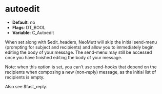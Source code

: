 # autoedit

- **Default**: no
- **Flags**: DT_BOOL
- **Variable**: C_Autoedit

When set along with $edit_headers, NeoMutt will skip the initial
send-menu (prompting for subject and recipients) and allow you to
immediately begin editing the body of your
message.  The send-menu may still be accessed once you have finished
editing the body of your message.

Note: when this option is set, you can't use send-hooks that depend
on the recipients when composing a new (non-reply) message, as the initial
list of recipients is empty.

Also see $fast_reply.
